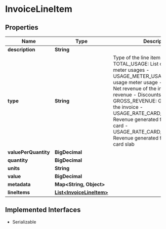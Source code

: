 

# InvoiceLineItem


## Properties

| Name | Type | Description | Notes |
|------------ | ------------- | ------------- | -------------|
|**description** | **String** |  |  |
|**type** | **String** | Type of the line item - TOTAL_USAGE: List of all the usage meter usages - USAGE_METER_USAGE: A single usage meter usage - NET_REVENUE: Net revenue of the invoice ( Gross revenue - Discounts ) - GROSS_REVENUE: Gross revenue of the invoice  - USAGE_RATE_CARD_REVENUE: Revenue generated from usage rate card - USAGE_RATE_CARD_SLAB_REVENUE: Revenue generated from usage rate card slab  |  |
|**valuePerQuantity** | **BigDecimal** |  |  [optional] |
|**quantity** | **BigDecimal** |  |  [optional] |
|**units** | **String** |  |  [optional] |
|**value** | **BigDecimal** |  |  [optional] |
|**metadata** | **Map&lt;String, Object&gt;** |  |  [optional] |
|**lineItems** | [**List&lt;InvoiceLineItem&gt;**](InvoiceLineItem.md) |  |  |


## Implemented Interfaces

* Serializable


